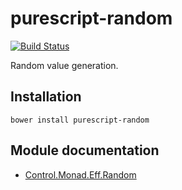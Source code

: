 # purescript-random

[![Build Status](https://travis-ci.org/purescript/purescript-random.svg?branch=master)](https://travis-ci.org/purescript/purescript-random)

Random value generation.

## Installation

```
bower install purescript-random
```

## Module documentation

- [Control.Monad.Eff.Random](docs/Control.Monad.Eff.Random.md)
